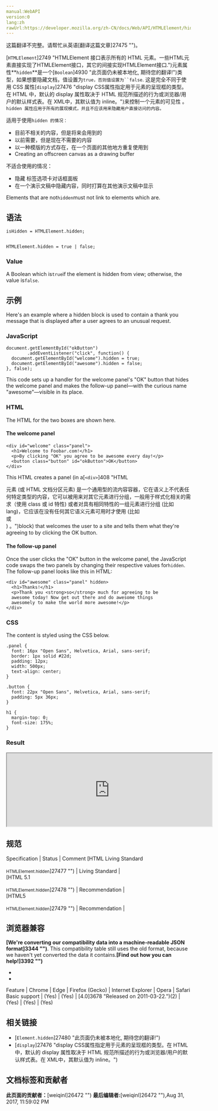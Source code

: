```yaml
---
manual:WebAPI
version:0
lang:zh
rawUrl:https://developer.mozilla.org/zh-CN/docs/Web/API/HTMLElement/hidden
---
```




这篇翻译不完整。请帮忙从英语[翻译这篇文章]27475 "")。







[`HTMLElement`]2749 "HTMLElement 接口表示所有的 HTML 元素。一些HTML元素直接实现了HTMLElement接口，其它的间接实现HTMLElement接口.")元素属性**`hidden`**是一个[`Boolean`]4930 "此页面仍未被本地化, 期待您的翻译!")类型，如果想要隐藏文档，值设置为`true，否则值设置为``false`. 这是完全不同于使用 CSS 属性[`display`]27476 "display CSS属性指定用于元素的呈现框的类型。在 HTML 中，默认的 display 属性取决于 HTML 规范所描述的行为或浏览器/用户的默认样式表。在 XML中，其默认值为 inline。")来控制一个元素的可见性 。`hidden 属性应用于所有的展现模式，并且不应该用来隐藏用户直接访问的内容。`



适用于使用`hidden 的情况：`


* 目前不相关的内容，但是将来会用到的
* 以前需要，但是现在不需要的内容
* 以一种模版的方式存在，在一个页面的其他地方重复使用到
* Creating an offscreen canvas as a drawing buffer


不适合使用的情况：


* 隐藏 标签选项卡对话框面板
* 在一个演示文稿中隐藏内容，同时打算在其他演示文稿中显示


Elements that are not`hidden`must not link to elements which are.



## 语法<a name="Syntax"></a>

```
isHidden = HTMLElement.hidden;


HTMLElement.hidden = true | false;
```

### Value<a name="Value"></a>


A Boolean which is`true`if the element is hidden from view; otherwise, the value is`false`.


## 示例<a name="Example"></a>


Here&#39;s an example where a hidden block is used to contain a thank you message that is displayed after a user agrees to an unusual request.


### JavaScript<a name="JavaScript"></a>

```
document.getElementById("okButton")
        .addEventListener("click", function() {
  document.getElementById("welcome").hidden = true;
  document.getElementById("awesome").hidden = false;
}, false);
```


This code sets up a handler for the welcome panel&#39;s &quot;OK&quot; button that hides the welcome panel and makes the follow-up panel—with the curious name &quot;awesome&quot;—visible in its place.


### HTML<a name="HTML"></a>


The HTML for the two boxes are shown here.


#### The welcome panel<a name="The_welcome_panel"></a>

```
<div id="welcome" class="panel">
  <h1>Welcome to Foobar.com!</h1>
  <p>By clicking "OK" you agree to be awesome every day!</p>
  <button class="button" id="okButton">OK</button>
</div>
```


This HTML creates a panel (in a[`<div>`]408 "HTML <div> 元素 (或 HTML 文档分区元素) 是一个通用型的流内容容器，它在语义上不代表任何特定类型的内容，它可以被用来对其它元素进行分组，一般用于样式化相关的需求（使用 class 或 id 特性) 或者对具有相同特性的一组元素进行分组 (比如 lang)，它应该在没有任何其它语义元素可用时才使用 (比如 <article> 或 <nav>) 。")block) that welcomes the user to a site and tells them what they&#39;re agreeing to by clicking the OK button.


#### The follow-up panel<a name="The_follow-up_panel"></a>


Once the user clicks the &quot;OK&quot; button in the welcome panel, the JavaScript code swaps the two panels by changing their respective values for`hidden`. The follow-up panel looks like this in HTML:


```
<div id="awesome" class="panel" hidden>
  <h1>Thanks!</h1>
  <p>Thank you <strong>so</strong> much for agreeing to be
  awesome today! Now get out there and do awesome things
  awesomely to make the world more awesome!</p>
</div>
```

### CSS<a name="CSS"></a>


The content is styled using the CSS below.


```
.panel {
  font: 16px "Open Sans", Helvetica, Arial, sans-serif;
  border: 1px solid #22d;
  padding: 12px;
  width: 500px;
  text-align: center;
}

.button {
  font: 22px "Open Sans", Helvetica, Arial, sans-serif;
  padding: 5px 36px;
}

h1 {
  margin-top: 0;
  font-size: 175%;
}
```

### Result<a name="Result"></a>


<iframe src='https://mdn.mozillademos.org/zh-CN/docs/Web/API/HTMLElement/hidden$samples/Example?revision=1297481' width='560' height='200'></iframe>



## 规范<a name="规范"></a>

Specification | Status | Comment 
[HTML Living Standard<br></br><small>HTMLElement.hidden</small>]27477 "") | Living Standard |  
[HTML 5.1<br></br><small>HTMLElement.hidden</small>]27478 "") | Recommendation |  
[HTML5<br></br><small>HTMLElement.hidden</small>]27479 "") | Recommendation |  


## 浏览器兼容<a name="浏览器兼容"></a>


**[We&#39;re converting our compatibility data into a machine-readable JSON format]3344 "")**. This compatibility table still uses the old format, because we haven&#39;t yet converted the data it contains.**[Find out how you can help!]3392 "")**


* 
* 

Feature | Chrome | Edge | Firefox (Gecko) | Internet Explorer | Opera | Safari 
Basic support | (Yes) | (Yes) | [4.0]3678 "Released on 2011-03-22.")(2) | (Yes) | (Yes) | (Yes) 




## 相关链接<a name="相关链接"></a>

* [`Element.hidden`]27480 "此页面仍未被本地化, 期待您的翻译!")
* [`display`]27476 "display CSS属性指定用于元素的呈现框的类型。在 HTML 中，默认的 display 属性取决于 HTML 规范所描述的行为或浏览器/用户的默认样式表。在 XML中，其默认值为 inline。")



## 文档标签和贡献者
**此页面的贡献者：**[weiqinl]26472 "")
**最后编辑者:**[weiqinl]26472 ""),<time>Aug 31, 2017, 11:59:02 PM</time>



